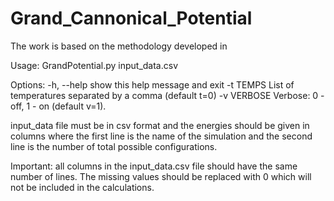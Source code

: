 # Grand_Cannonical_Potential

The work is based on the methodology developed in

Usage: GrandPotential.py input_data.csv

Options:
  -h, --help  show this help message and exit
  -t TEMPS    List of temperatures separated by a comma (default t=0)
  -v VERBOSE  Verbose: 0 - off, 1 - on (default v=1).

input_data file must be in csv format and the energies should be given in columns where the first line is the name of the simulation and the second line is the number of total possible configurations. 

Important: all columns in the input_data.csv file should have the same number of lines. The missing values should be replaced with 0 which will not be included in the calculations.
